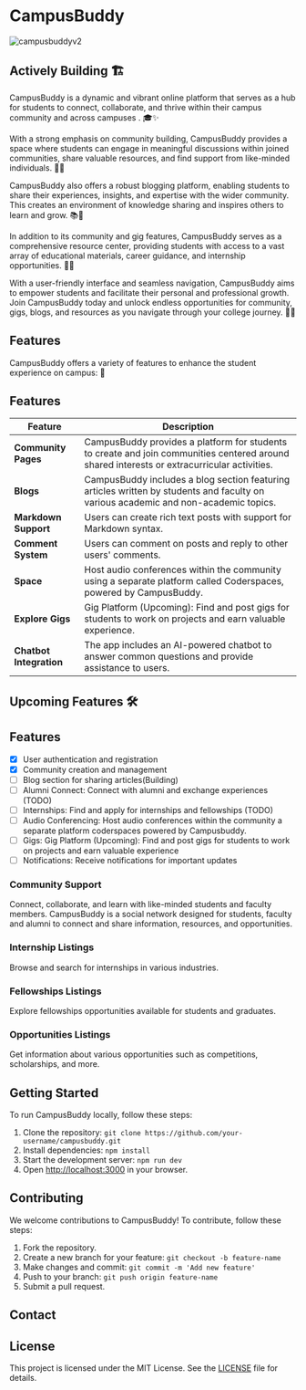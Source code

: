 # CampusBuddy

![campusbuddyv2](https://socialify.git.ci/mrExplorist/campusbuddyv2/image?description=1&descriptionEditable=An%20%20ultimate%20platform%20designed%20to%20empower%20students%20%F0%9F%9A%80%20with%20a%20rich%20array%20of%20features%2C%20fostering%20connectivity%20and%20%20collaboration.%20Actively%20Building%20%F0%9F%8F%97&font=Raleway&forks=1&issues=1&name=1&owner=1&pattern=Floating%20Cogs&pulls=1&stargazers=1&theme=Light)


## Actively Building 🏗️
CampusBuddy is a dynamic and vibrant online platform that serves as a hub for students to connect, collaborate, and thrive within their campus community and across campuses . 🎓✨

With a strong emphasis on community building, CampusBuddy provides a space where students can engage in meaningful discussions within joined communities, share valuable resources, and find support from like-minded individuals. 🤝🌟

CampusBuddy also offers a robust blogging platform, enabling students to share their experiences, insights, and expertise with the wider community. This creates an environment of knowledge sharing and inspires others to learn and grow. 📚📝

In addition to its community and gig features, CampusBuddy serves as a comprehensive resource center, providing students with access to a vast array of educational materials, career guidance, and internship opportunities. 🎯🌐

With a user-friendly interface and seamless navigation, CampusBuddy aims to empower students and facilitate their personal and professional growth. Join CampusBuddy today and unlock endless opportunities for community, gigs, blogs, and resources as you navigate through your college journey. 🚀🔗

## Features

CampusBuddy offers a variety of features to enhance the student experience on campus: :rocket:

## Features

| Feature                 | Description                                                                                                                                 |
| ----------------------- | ------------------------------------------------------------------------------------------------------------------------------------------- |
| **Community Pages**     | CampusBuddy provides a platform for students to create and join communities centered around shared interests or extracurricular activities. |
| **Blogs**               | CampusBuddy includes a blog section featuring articles written by students and faculty on various academic and non-academic topics.         |
| **Markdown Support**    | Users can create rich text posts with support for Markdown syntax.                                                                          |
| **Comment System**      | Users can comment on posts and reply to other users' comments.                                                                              |
| **Space**               | Host audio conferences within the community using a separate platform called Coderspaces, powered by CampusBuddy.                           |
| **Explore Gigs**        | Gig Platform (Upcoming): Find and post gigs for students to work on projects and earn valuable experience.                                  |
| **Chatbot Integration** | The app includes an AI-powered chatbot to answer common questions and provide assistance to users.                                          |

## Upcoming Features :hammer_and_wrench:

## Features

- [x] User authentication and registration
- [x] Community creation and management
- [ ] Blog section for sharing articles(Building)
- [ ] Alumni Connect: Connect with alumni and exchange experiences (TODO)
- [ ] Internships: Find and apply for internships and fellowships (TODO)
- [ ] Audio Conferencing: Host audio conferences within the community a separate platform coderspaces powered by Campusbuddy.
- [ ] Gigs: Gig Platform (Upcoming): Find and post gigs for students to work on projects and earn valuable experience
- [ ] Notifications: Receive notifications for important updates

<!-- - [ ] Chat and Messaging: Communicate with other users in real-time (TODO)
- [ ] Events: Create and manage community events
- [ ] Idea Sharing: Share ideas and engage in discussions (TODO) -->
<!--

### Alumni Connect

- Connect with alumni and learn about their career paths, get advice on job searching and career development.
- Alumni Directory
- Mentorship Program
- Alumni Events -->

### Community Support

Connect, collaborate, and learn with like-minded students and faculty members. CampusBuddy is a social network designed for students, faculty and alumni to connect and share information, resources, and opportunities.

### Internship Listings

Browse and search for internships in various industries.

### Fellowships Listings

Explore fellowships opportunities available for students and graduates.

### Opportunities Listings

Get information about various opportunities such as competitions, scholarships, and more.

## Getting Started

To run CampusBuddy locally, follow these steps:

1. Clone the repository: `git clone https://github.com/your-username/campusbuddy.git`
2. Install dependencies: `npm install`
3. Start the development server: `npm run dev`
4. Open [http://localhost:3000](http://localhost:3000) in your browser.

## Contributing

We welcome contributions to CampusBuddy! To contribute, follow these steps:

1. Fork the repository.
2. Create a new branch for your feature: `git checkout -b feature-name`
3. Make changes and commit: `git commit -m 'Add new feature'`
4. Push to your branch: `git push origin feature-name`
5. Submit a pull request.

## Contact

## License

This project is licensed under the MIT License. See the [LICENSE](LICENSE.md) file for details.
